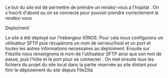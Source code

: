 Le but du site est de permettre de prendre un rendez-vous a l'hopital . 
On s'inscrit d'abord ou on se connecte pour pouvoir prendre correctement le rendez-vous

Deploiment


Le site a été déployé sur l'hébergeur IONOS.
Pour cela nous configurons
un utilisateur SFTP puis récupérons un nom de serveur/host et un port et toutes les autres informations necessaires au deploiment. Ensuite 
sur Filezilla nous renseignons le nom de l'utilisateur SFTP ainsi que son mot de passe, puis l'hôte et le port pour se connecter .
On met ensuite tous les fichiers du projet du site local dans la partie réservée au site distant pour finir le déploiement du site depuis FileZilla
